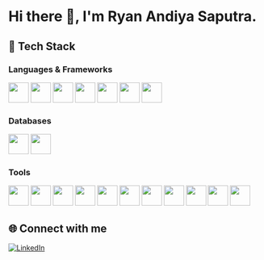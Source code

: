# Hi there 👋, I'm Ryan Andiya Saputra.



## 🚀 Tech Stack
### Languages & Frameworks
<p>
  <img src="https://cdn.jsdelivr.net/gh/devicons/devicon/icons/go/go-original.svg" width="40" height="40"/>
  <img src="https://cdn.jsdelivr.net/gh/devicons/devicon/icons/php/php-original.svg" width="40" height="40"/>
  <img src="https://cdn.jsdelivr.net/gh/devicons/devicon/icons/cplusplus/cplusplus-original.svg" width="40" height="40"/>
  <img src="https://cdn.jsdelivr.net/gh/devicons/devicon@latest/icons/java/java-original-wordmark.svg" width="40" height="40"/>
  <img src="https://cdn.jsdelivr.net/gh/devicons/devicon@latest/icons/javascript/javascript-original.svg" width="40" height="40"/>
  <img src="https://cdn.jsdelivr.net/gh/devicons/devicon@latest/icons/rust/rust-original.svg" width="40" height="40"/>
  <img src="https://cdn.jsdelivr.net/gh/devicons/devicon@latest/icons/flutter/flutter-original.svg" width="40" height="40"/>
</p>

### Databases
<p>
  <img src="https://cdn.jsdelivr.net/gh/devicons/devicon/icons/mysql/mysql-original.svg" width="40" height="40"/>
  <img src="https://cdn.jsdelivr.net/gh/devicons/devicon/icons/postgresql/postgresql-original.svg" width="40" height="40"/>

### Tools
<p>
  <img src="https://cdn.jsdelivr.net/gh/devicons/devicon/icons/docker/docker-original.svg" width="40" height="40"/>
  <img src="https://cdn.jsdelivr.net/gh/devicons/devicon/icons/git/git-original.svg" width="40" height="40"/>
  <img src="https://cdn.jsdelivr.net/gh/devicons/devicon/icons/linux/linux-original.svg" width="40" height="40"/>
  <img src="https://cdn.jsdelivr.net/gh/devicons/devicon@latest/icons/ubuntu/ubuntu-original.svg" width="40" height="40"/>
  <img src="https://cdn.jsdelivr.net/gh/devicons/devicon@latest/icons/redis/redis-original.svg" width="40" height="40"/>
  <img src="https://cdn.jsdelivr.net/gh/devicons/devicon@latest/icons/postman/postman-original.svg" width="40" height="40"/>
  <img src="https://cdn.jsdelivr.net/gh/devicons/devicon@latest/icons/jenkins/jenkins-original.svg" width="40" height="40"/>
  <img src="https://cdn.jsdelivr.net/gh/devicons/devicon@latest/icons/kalilinux/kalilinux-original-wordmark.svg" width="40" height="40"/>
  <img src="https://cdn.jsdelivr.net/gh/devicons/devicon@latest/icons/kubernetes/kubernetes-original.svg" width="40" height="40"/>
  <img src="https://cdn.jsdelivr.net/gh/devicons/devicon@latest/icons/archlinux/archlinux-original-wordmark.svg" width="40" height="40"/> 
  <img src="https://cdn.jsdelivr.net/gh/devicons/devicon@latest/icons/vsphere/vsphere-original.svg" width="40" height="40"/>
</p>

## 🌐 Connect with me
[![LinkedIn](https://img.shields.io/badge/LinkedIn-blue?style=for-the-badge&logo=linkedin)](https://linkedin.com/in/USERNAME)  



